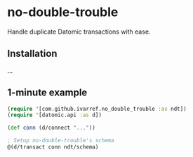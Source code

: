 # no-double-trouble

Handle duplicate Datomic transactions with ease.

## Installation

...

## 1-minute example

```clojure
(require '[com.github.ivarref.no_double_trouble :as ndt])
(require '[datomic.api :as d])

(def conn (d/connect "..."))

; Setup no-double-trouble's schema
@(d/transact conn ndt/schema)

```
